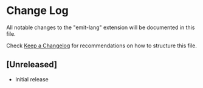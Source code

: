 # Change Log

All notable changes to the "emit-lang" extension will be documented in this file.

Check [Keep a Changelog](http://keepachangelog.com/) for recommendations on how to structure this file.

## [Unreleased]

- Initial release